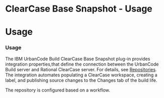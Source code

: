 
ClearCase Base Snapshot - Usage
===============================

# Usage


### Usage




The IBM UrbanCode Build ClearCase Base Snapshot plug-in provides integration properties,that define the connection between the UrbanCode Build server and Rational ClearCase server. For details, see [Repositories](http://www.ibm.com/support/knowledgecenter/SS8NMD_6.1.2/com.ibm.ucbuild.doc/topics/settings_project_repo_cpt.html). The integration automates populating a ClearCase workspace, creating a label, and publishing source changes to the Changes tab of the build life.


The repository is configured based on a workflow.


